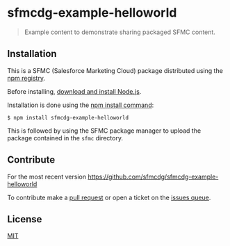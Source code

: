 # sfmcdg-example-helloworld

> Example content to demonstrate sharing packaged SFMC content.

## Installation

This is a SFMC (Salesforce Marketing Cloud) package distributed using the [npm registry](https://www.npmjs.com/).

Before installing, [download and install Node.js](https://nodejs.org/en/download/).

Installation is done using the [npm install command](https://docs.npmjs.com/downloading-and-installing-packages-locally):

```
$ npm install sfmcdg-example-helloworld
```

This is followed by using the SFMC package manager to upload the package contained in the `sfmc` directory.

## Contribute

For the most recent version https://github.com/sfmcdg/sfmcdg-example-helloworld

To contribute make a [pull request](https://github.com/sfmcdg/sfmcdg-example-helloWwrld/pulls) or open a ticket on the [issues queue](https://github.com/sfmcdg/sfmcdg-example-helloworld/issues).

## License

[MIT](https://github.com/sfmcdg/sfmcdg-example-helloworld/blob/master/LICENSE)
